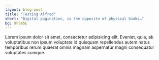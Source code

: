 ```yaml
---
layout: blog-post
title: "Testing Alfred"
short: "Digital pagination, is the opposite of physical books…"
bg: 9F565E
---
```


Lorem ipsum dolor sit amet, consectetur adipisicing elit. Eveniet, quia, ab voluptatibus non ipsum voluptate id quisquam repellendus autem natus temporibus rerum quaerat omnis magnam aspernatur magni consequatur voluptates cumque.